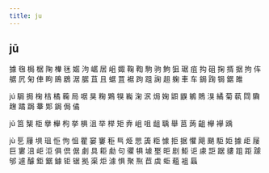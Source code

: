 ```yaml
---
title: ju
---
```


## jū
據
毱
梮
椐
陱
檋
毩
婮
泃
崌
居
岨
娵
鞠
鞫
駒
驹
鮈
狙
琚
疽
抅
砠
掬
揟
据
拘
伡
艍
凥
匊
俥
眗
鴡
鶋
涺
腒
苴
且
蜛
罝
裾
跔
跙
諊
趄
躹
車
车
鋦
踘
锔
鋸
雎










jú
駶
挶
椈
桔
橘
蘜
局
啹
狊
粷
鶪
犑
巈
淗
泦
焗
婅
鼰
鼳
鵴
鵙
湨
繘
菊
蓻
閰
驧
趜
蹫
跼
輂
郹
鋦
侷
僪





























jǔ
筥
榘
柜
擧
櫸
枸
挙
椇
沮
举
榉
矩
弆
岨
咀
龃
聥
舉
莒
蒟
齟
欅
襷
踽












jù
乬
屨
埧
珇
怇
怐
怚
瞿
窭
窶
秬
巪
烥
愳
簴
粔
懅
拒
据
懼
飓
颶
駏
姖
據
歫
屦
巨
寠
沮
岠
洰
俱
倶
倨
劇
具
耟
勮
句
忂
犋
壉
埾
昛
剧
鮔
讵
豦
詎
踞
貗
跙
距
躆
邭
遽
醵
鉅
鋸
鐻
钜
锯
拠
渠
炬
澽
惧
聚
焣
苣
虡
蚷
蒩
袓
螶
